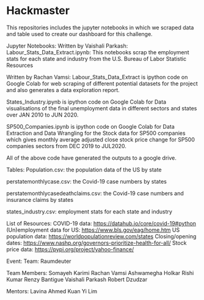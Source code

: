 # Hackmaster

This repositories includes the jupyter notebooks in which we scraped data and table used to create our dashboard for this challenge.

Jupyter Notebooks:
Written by Vaishali Parkash:
Labour_Stats_Data_Extract.ipynb: This notebooks scrap the employment stats for each state and industry  from the U.S. Bureau of Labor Statistic Resources

Written by Rachan Vamsi:
Labour_Stats_Data_Extract is ipython code on Google Colab for web scraping of different potential datasets for the project and also generates a data exploration report.

States_Industry.ipynb is ipython code on Google Colab for Data visualisations of the final unemployment data in different sectors and states over JAN 2010 to JUN 2020.

SP500_Companies.ipynb is ipython code on Google Colab for Data Extraction and Data Wrangling for the Stock data for SP500 companies which gives monthly average adjusted close stock price change for SP500 companies sectors from DEC 2019 to JUL2020.

All of the above code have generated the outputs to a google drive.

Tables:
Population.csv: the population data of the US by state

perstatemonthlycase.csv: the Covid-19 case numbers by states

perstatemonthlycasedeathclaims.csv: the Covid-19 case numbers and insurance claims by states

states_industry.csv: employment stats for each state and industry


List of Resources:
COVID-19 data: https://datahub.io/core/covid-19#python
(Un)employment data for US: https://www.bls.gov/eag/home.htm
US population data:  https://worldpopulationreview.com/states
Closing/opening dates: https://www.nashp.org/governors-prioritize-health-for-all/
Stock price data: https://pypi.org/project/yahoo-finance/

Event:
Team: Raumdeuter

Team Members:
Somayeh Karimi
Rachan Vamsi
Ashwamegha Holkar
Rishi Kumar
Renzy Bantigue
Vaishali Parkash
Robert Dzudzar


Mentors:
Lavina
Ahmed
Kuan Yi Lim

